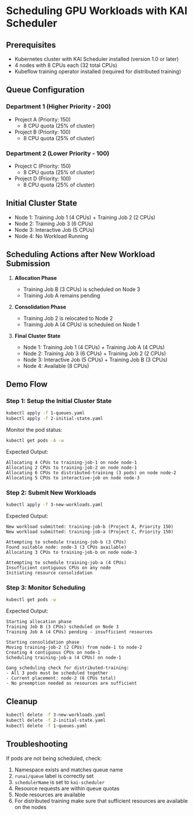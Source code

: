 # Scheduling GPU Workloads with KAI Scheduler

## Prerequisites

- Kubernetes cluster with KAI Scheduler installed (version 1.0 or later)
- 4 nodes with 8 CPUs each (32 total CPUs)
- Kubeflow training operator installed (required for distributed training)

## Queue Configuration

### Department 1 (Higher Priority - 200)
- Project A (Priority: 150)
  - 8 CPU quota (25% of cluster)
- Project B (Priority: 100)
  - 8 CPU quota (25% of cluster)

### Department 2 (Lower Priority - 100)
- Project C (Priority: 150)
  - 8 CPU quota (25% of cluster)
- Project D (Priority: 100)
  - 8 CPU quota (25% of cluster)

## Initial Cluster State
   - Node 1: Training Job 1 (4 CPUs) + Training Job 2 (2 CPUs)
   - Node 2: Training Job 3 (6 CPUs) 
   - Node 3: Interactive Job (5 CPUs) 
   - Node 4: No Workload Running

## Scheduling Actions after New Workload Submission

1. **Allocation Phase**
   - Training Job B (3 CPUs) is scheduled on Node 3
   - Training Job A remains pending

2. **Consolidation Phase**
   - Training Job 2 is relocated to Node 2
   - Training Job A (4 CPUs) is scheduled on Node 1

3. **Final Cluster State**
   - Node 1: Training Job 1 (4 CPUs) + Training Job A (4 CPUs)
   - Node 2: Training Job 3 (6 CPUs) + Training Job 2 (2 CPUs)
   - Node 3: Interactive Job (5 CPUs) + Training Job B (3 CPUs)
   - Node 4: Available (8 CPUs)


## Demo Flow

### Step 1: Setup the Initial Cluster State
```bash
kubectl apply -f 1-queues.yaml
kubectl apply -f 2-initial-state.yaml
```

Monitor the pod status:
```bash
kubectl get pods -A -w
```

Expected Output:
```
Allocating 4 CPUs to training-job-1 on node node-1
Allocating 2 CPUs to training-job-2 on node node-1
Allocating 6 CPUs to distributed-training (3 pods) on node node-2
Allocating 5 CPUs to interactive-job on node node-3
```

### Step 2: Submit New Workloads
```bash
kubectl apply -f 3-new-workloads.yaml
```

Expected Output:
```
New workload submitted: training-job-b (Project A, Priority 150)
New workload submitted: training-job-a (Project C, Priority 150)

Attempting to schedule training-job-b (3 CPUs)
Found suitable node: node-3 (3 CPUs available)
Allocating 3 CPUs to training-job-b on node node-3

Attempting to schedule training-job-a (4 CPUs)
Insufficient contiguous CPUs on any node
Initiating resource consolidation
```

### Step 3: Monitor Scheduling
```bash
kubectl get pods -w
```

Expected Output:
```
Starting allocation phase
Training Job B (3 CPUs) scheduled on Node 3
Training Job A (4 CPUs) pending - insufficient resources

Starting consolidation phase
Moving training-job-2 (2 CPUs) from node-1 to node-2
Creating 4 contiguous CPUs on node-1
Scheduling training-job-a (4 CPUs) on node-1

Gang scheduling check for distributed-training:
- All 3 pods must be scheduled together
- Current placement: node-2 (6 CPUs total)
- No preemption needed as resources are sufficient
```

## Cleanup
```bash
kubectl delete -f 3-new-workloads.yaml
kubectl delete -f 2-initial-state.yaml
kubectl delete -f 1-queues.yaml
```

## Troubleshooting

If pods are not being scheduled, check:
1. Namespace exists and matches queue name
2. `runai/queue` label is correctly set
3. `schedulerName` is set to `kai-scheduler`
4. Resource requests are within queue quotas
5. Node resources are available
6. For distributed training make sure that sufficient resources are available on the nodes
